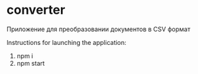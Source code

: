 # converter
Приложение для преобразовании документов в CSV формат

Instructions for launching the application:
1) npm i
2) npm start
